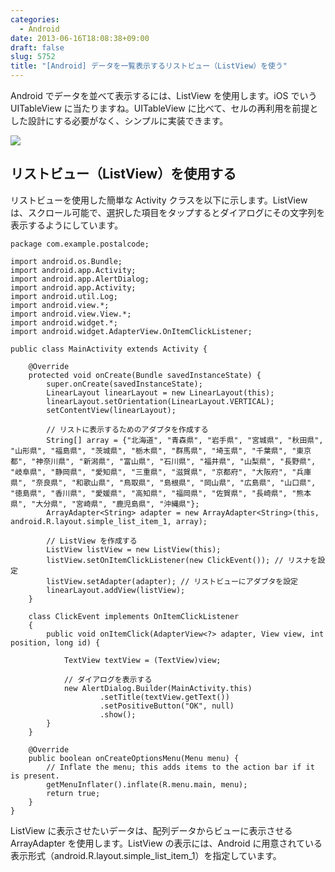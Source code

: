 ```yaml
---
categories:
  - Android
date: 2013-06-16T18:08:38+09:00
draft: false
slug: 5752
title: "[Android] データを一覧表示するリストビュー（ListView）を使う"
---
```


Android でデータを並べて表示するには、ListView を使用します。iOS でいう UITableView に当たりますね。UITableView に比べて、セルの再利用を前提とした設計にする必要がなく、シンプルに実装できます。

![](/images/2013/06/5752_1.png)

## リストビュー（ListView）を使用する

リストビューを使用した簡単な Activity クラスを以下に示します。ListView は、スクロール可能で、選択した項目をタップするとダイアログにその文字列を表示するようにしています。

```
package com.example.postalcode;

import android.os.Bundle;
import android.app.Activity;
import android.app.AlertDialog;
import android.app.Activity;
import android.util.Log;
import android.view.*;
import android.view.View.*;
import android.widget.*;
import android.widget.AdapterView.OnItemClickListener;

public class MainActivity extends Activity {

    @Override
    protected void onCreate(Bundle savedInstanceState) {
        super.onCreate(savedInstanceState);
        LinearLayout linearLayout = new LinearLayout(this);
        linearLayout.setOrientation(LinearLayout.VERTICAL);
        setContentView(linearLayout);

        // リストに表示するためのアダプタを作成する
        String[] array = {"北海道", "青森県", "岩手県", "宮城県", "秋田県", "山形県", "福島県", "茨城県", "栃木県", "群馬県", "埼玉県", "千葉県", "東京都", "神奈川県", "新潟県", "富山県", "石川県", "福井県", "山梨県", "長野県", "岐阜県", "静岡県", "愛知県", "三重県", "滋賀県", "京都府", "大阪府", "兵庫県", "奈良県", "和歌山県", "鳥取県", "島根県", "岡山県", "広島県", "山口県", "徳島県", "香川県", "愛媛県", "高知県", "福岡県", "佐賀県", "長崎県", "熊本県", "大分県", "宮崎県", "鹿児島県", "沖縄県"};
        ArrayAdapter<String> adapter = new ArrayAdapter<String>(this, android.R.layout.simple_list_item_1, array);

        // ListView を作成する
        ListView listView = new ListView(this);
        listView.setOnItemClickListener(new ClickEvent()); // リスナを設定
        listView.setAdapter(adapter); // リストビューにアダプタを設定
        linearLayout.addView(listView);
    }

    class ClickEvent implements OnItemClickListener
    {
        public void onItemClick(AdapterView<?> adapter, View view, int position, long id) {

            TextView textView = (TextView)view;

            // ダイアログを表示する
            new AlertDialog.Builder(MainActivity.this)
                    .setTitle(textView.getText())
                    .setPositiveButton("OK", null)
                    .show();
        }
    }

    @Override
    public boolean onCreateOptionsMenu(Menu menu) {
        // Inflate the menu; this adds items to the action bar if it is present.
        getMenuInflater().inflate(R.menu.main, menu);
        return true;
    }
}
```

ListView に表示させたいデータは、配列データからビューに表示させる ArrayAdapter を使用します。ListView の表示には、Android に用意されている表示形式（android.R.layout.simple_list_item_1）を指定しています。
